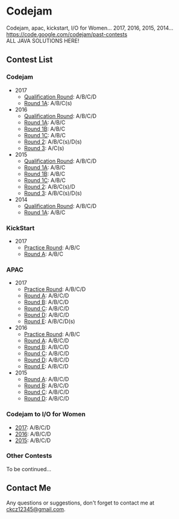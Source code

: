 # Codejam
Codejam, apac, kickstart, I/O for Women...  2017, 2016, 2015, 2014...  
https://code.google.com/codejam/past-contests  
ALL JAVA SOLUTIONS HERE!

## Contest List

### Codejam
- 2017
  - [Qualification Round](codejam/2017/Qualification%20Round): A/B/C/D
  - [Round 1A](codejam/2017/Round1A): A/B/C(s)
- 2016
  - [Qualification Round](codejam/2016/Qualification%20Round): A/B/C/D
  - [Round 1A](codejam/2016/Round1A): A/B/C
  - [Round 1B](codejam/2016/Round1B): A/B/C
  - [Round 1C](codejam/2016/Round1C): A/B/C
  - [Round 2](codejam/2016/Round2): A/B/C(s)/D(s)
  - [Round 3](codejam/2016/Round3): A/C(s)
- 2015
  - [Qualification Round](codejam/2015/Qualification%20Round): A/B/C/D
  - [Round 1A](codejam/2015/Round1A): A/B/C
  - [Round 1B](codejam/2015/Round1B): A/B/C
  - [Round 1C](codejam/2015/Round1C): A/B/C
  - [Round 2](codejam/2015/Round2): A/B/C(s)/D
  - [Round 3](codejam/2015/Round3): A/B/C(s)/D(s)
- 2014
  - [Qualification Round](codejam/2014/Qualification%20Round): A/B/C/D
  - [Round 1A](codejam/2014/Round1A): A/B/C

### KickStart
- 2017
  - [Practice Round](kickstart/2017/Practice%20Round): A/B/C
  - [Round A](kickstart/2017/RoundA): A/B/C

### APAC
- 2017
  - [Practice Round](apac/2017/Practice%20Round): A/B/C/D
  - [Round A](apac/2017/RoundA): A/B/C/D
  - [Round B](apac/2017/RoundB): A/B/C/D
  - [Round C](apac/2017/RoundC): A/B/C/D
  - [Round D](apac/2017/RoundD): A/B/C/D
  - [Round E](apac/2017/RoundE): A/B/C/D(s)
- 2016
  - [Practice Round](apac/2016/Practice%20Round): A/B/C
  - [Round A](apac/2016/RoundA): A/B/C/D
  - [Round B](apac/2016/RoundB): A/B/C/D
  - [Round C](apac/2016/RoundC): A/B/C/D
  - [Round D](apac/2016/RoundD): A/B/C/D
  - [Round E](apac/2016/RoundE): A/B/C/D
- 2015
  - [Round A](apac/2015/RoundA): A/B/C/D
  - [Round B](apac/2015/RoundB): A/B/C/D
  - [Round C](apac/2015/RoundC): A/B/C/D
  - [Round D](apac/2015/RoundD): A/B/C/D
  
### Codejam to I/O for Women
- [2017](IO%20for%20Women/2017): A/B/C/D
- [2016](IO%20for%20Women/2016): A/B/C/D
- [2015](IO%20for%20Women/2015): A/B/C/D

### Other Contests
To be continued...

## Contact Me
Any questions or suggestions, don't forget to contact me at
 [ckcz12345@gmail.com](mailto:ckcz12345@gmail.com).
